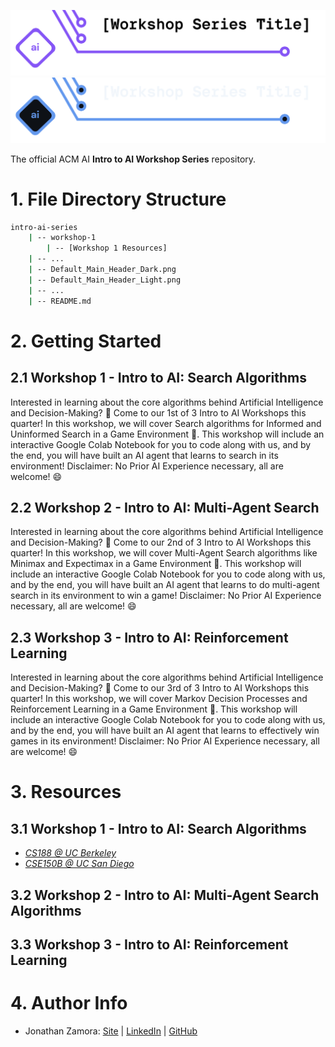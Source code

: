 <!-- 
    If you have any questions about this template, feel free to ask
    your Director for help!
-->


<!-- 
    SECTION: Header
    ---------
    Request new headers from you Director to fit your workshop!
-->

![Alt Text (Intro to AI Workshop Series)](./Default_Main_Header_Light.png#gh-light-mode-only)
![Alt Text (Intro to AI Workshop Series)](./Default_Main_Header_Dark.png#gh-dark-mode-only)

The official ACM AI **Intro to AI Workshop Series** repository.

<!-- 
    SECTION: Table of Contents
    ---------
    Mandatory Sections:
        - File Directory Structure
        - Getting Started
            - Give an interesting description of your workshop!
            - E.g. you can use the marketing descriptiong (w/o the emojis
              and make the nouns general ('you' becomes 'the reader'))
        - Resources
            - Images, papers, etc
    Other Possible Sections:
        - Datasets
            - Separate from 'Resources' to distinguish between inspiration and
              things like datasets used in a notebook
        - Anything else you'd like, but try not to be redundant!
-->

<!-- 
    SECTION: File Directory Structure
    ---------
    Write out your File Directory Structure below (make sure it's up-to-date)
-->

# 1. File Directory Structure

```bash
intro-ai-series
    | -- workshop-1
        | -- [Workshop 1 Resources]
    | -- ...
    | -- Default_Main_Header_Dark.png
    | -- Default_Main_Header_Light.png
    | -- ...
    | -- README.md
```

<!-- 
    SECTION: Getting Started
    ---------
    Brief description of your workshop here
-->

# 2. Getting Started

## 2.1 Workshop 1 - Intro to AI: Search Algorithms

<!-- 
    You can write something up for each worksop or use their marketing descriptions.
-->

Interested in learning about the core algorithms behind Artificial Intelligence and Decision-Making? 🧠 Come to our 1st of 3 Intro to AI Workshops this quarter! In this workshop, we will cover Search algorithms for Informed and Uninformed Search in a Game Environment 👾. This workshop will include an interactive Google Colab Notebook for you to code along with us, and by the end, you will have built an AI agent that learns to search in its environment! Disclaimer: No Prior AI Experience necessary, all are welcome! 😄

<!-- 
    SECTION: Resources
    ---------
    Make sure to cite everything you use, whether directly or for inspiration!
-->

## 2.2 Workshop 2 - Intro to AI: Multi-Agent Search

<!-- 
    You can write something up for each worksop or use their marketing descriptions.
-->

Interested in learning about the core algorithms behind Artificial Intelligence and Decision-Making? 🧠 Come to our 2nd of 3 Intro to AI Workshops this quarter! In this workshop, we will cover Multi-Agent Search algorithms like Minimax and Expectimax in a Game Environment 👾. This workshop will include an interactive Google Colab Notebook for you to code along with us, and by the end, you will have built an AI agent that learns to do multi-agent search in its environment to win a game! Disclaimer: No Prior AI Experience necessary, all are welcome! 😄

<!-- 
    SECTION: Resources
    ---------
    Make sure to cite everything you use, whether directly or for inspiration!
-->

## 2.3 Workshop 3 - Intro to AI: Reinforcement Learning

<!-- 
    You can write something up for each worksop or use their marketing descriptions.
-->

Interested in learning about the core algorithms behind Artificial Intelligence and Decision-Making? 🧠 Come to our 3rd of 3 Intro to AI Workshops this quarter! In this workshop, we will cover Markov Decision Processes and Reinforcement Learning in a Game Environment 👾. This workshop will include an interactive Google Colab Notebook for you to code along with us, and by the end, you will have built an AI agent that learns to effectively win games in its environment! Disclaimer: No Prior AI Experience necessary, all are welcome! 😄

<!-- 
    SECTION: Resources
    ---------
    Make sure to cite everything you use, whether directly or for inspiration!
-->

# 3. Resources

## 3.1 Workshop 1 - Intro to AI: Search Algorithms

- [*CS188 @ UC Berkeley*](https://inst.eecs.berkeley.edu/~cs188/fa21/)
- [*CSE150B @ UC San Diego*](https://www.dropbox.com/sh/6d4ltix5z613hja/AADzozy1BTP96x8xFNZad3HQa?dl=0)

## 3.2 Workshop 2 - Intro to AI: Multi-Agent Search Algorithms

## 3.3 Workshop 3 - Intro to AI: Reinforcement Learning


<!-- 
    SECTION: Author Info
    ---------
    Make sure to give yourself credit for your work by listing yourself and
    your partners below! Add your LinkedIn and GitHub!
-->

# 4. Author Info

- Jonathan Zamora: [Site](https://jonzamora.dev/) | [LinkedIn](https://www.linkedin.com/in/jonzamora18/) | [GitHub](https://github.com/jonzamora)